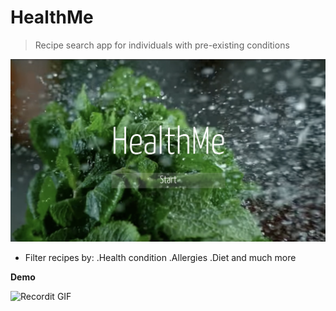 

# HealthMe

> Recipe search app for individuals with pre-existing conditions



[![Welcome To HealMe](./assets/welcome.png)]()

- Filter recipes by:
  .Health condition
  .Allergies
  .Diet and much more



**Demo**

![Recordit GIF](http://)




